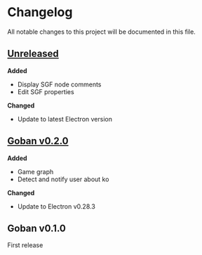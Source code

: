 # Changelog

All notable changes to this project will be documented in this file.

## [Unreleased][unreleased]

**Added**
* Display SGF node comments
* Edit SGF properties

**Changed**
* Update to latest Electron version

## [Goban v0.2.0][v0.2.0]

**Added**
* Game graph
* Detect and notify user about ko

**Changed**
* Update to Electron v0.28.3

## Goban v0.1.0

First release

[unreleased]: https://github.com/yishn/Goban/compare/v0.2.0...master
[v0.2.0]: https://github.com/yishn/Goban/compare/v0.1.0...v0.2.0
